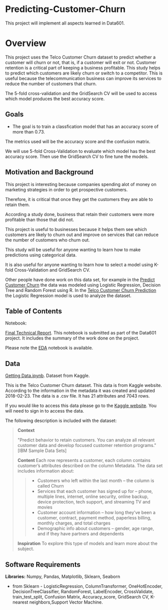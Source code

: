 # Predicting-Customer-Churn

This project will implement all aspects learned in Data601.

# Overview

This project uses the Telco Customer Churn dataset to predict whether a customer will churn or not, that is, if a customer will exit or not. 
Customer retention is a critical part of keeping a business profitable. 
This study helps to predict which customers are likely churn or switch to a competitor. 
This is useful because the telecommunication business can improve its services to reduce the number of customers that churn.

The 5-fold cross-validation and the GridSearch CV will be used to access which model produces the best accuracy score.  

## Goals
- The goal is to train a classfication model that has an accuracy score of more than 0.73. 

The metrics used will be the accuracy score and the confusion matrix.

We will use 5-fold Cross-Validation to evaluate which model has the best accuracy score. 
Then use the GridSearch CV to fine tune the models. 


## Motivation and Background
This project is interesting because companies spending alot of money on marketing strategies in order to get prospective customers. 

Therefore, it is critical that once they get the customers they are able to retain them. 

According a study done, business that retain their customers were more profitable than those that did not.

This project is useful to businesses because it helps them see which customers are likely to churn out and improve on services that can reduce the number of customers who churn out.

This study will be useful for anyone wanting to learn how to make predictions using categorical data.

It is also useful for anyone wanting to learn how to select a model using K-fold Cross-Validation and GridSearch CV.

Other people have done work on this data set, for example in the [Predict Customer Churn](https://datascienceplus.com/predict-customer-churn-logistic-regression-decision-tree-and-random-forest/) the data was modeled using Logistic Regression, Decision Tree and Random Forest using R. In the [Telco Customer Churn Prediction](https://towardsdatascience.com/telco-customer-churn-prediction-72f5cbfb8964) the Logistic Regression model is used to analyze the dataset. 


## Table of Contents
Notebook:

[Final Technical Report](https://github.com/cko-976/Predicting-Customer-Churn/blob/main/Notebooks/Technical%20Report.ipynb). This notebook is submitted as part of the Data601 project. It includes the summary of the work done on the project. 

Please note the [EDA](https://github.com/cko-976/Predicting-Customer-Churn/blob/main/Notebooks/EDA.ipynb) notebook is available. 

## Data
[Getting Data.ipynb](https://github.com/cko-976/Predicting-Customer-Churn/blob/main/Notebooks/Getting%20Data.ipynb). Dataset from Kaggle.

This is the Telco Customer Churn dataset. This data is from Kaggle website. 
According to the information in the metadata it was created and updated 2018-02-23.
The data is a .csv file. It has 21 attributes and 7043 rows. 

If you would like to access this data please go to the [Kaggle website](https://www.kaggle.com/blastchar/telco-customer-churn).
You will need to sign in to access the data.

The following description is included with the dataset:
>
>**Context**
>
> "Predict behavior to retain customers. You can analyze all relevant customer data and develop focused customer retention programs." [IBM Sample Data Sets]
>
>**Content**
>Each row represents a customer, each column contains customer’s attributes described on the column Metadata.
> The data set includes information about:
>> - Customers who left within the last month – the column is called Churn
>> - Services that each customer has signed up for – phone, multiple lines, internet, online security, online backup, device protection, tech support, and streaming TV and movies
>> - Customer account information – how long they’ve been a customer, contract, payment method, paperless billing, monthly charges, and total charges
>> - Demographic info about customers – gender, age range, and if they have partners and dependents
>
>**Inspiration**
>To explore this type of models and learn more about the subject. 

## Software Requirements

  **Libraries:** Numpy, Pandas, Matplotlib, Sklearn, Seaborn
 
- from  Sklearn - LogisticRegression, ColumnTransformer, OneHotEncoder, DecisionTreeClassifier, RandomForest, LabelEncoder, 
CrossValidate, train_test_split, Confusion Matrix, Accuracy_score, GridSearch CV, K-nearest neighbors,Support Vector Machine.

